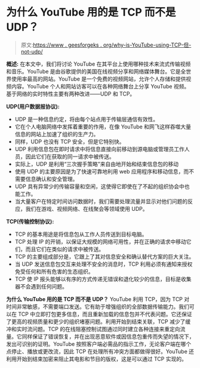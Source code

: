 # 为什么 YouTube 用的是 TCP 而不是 UDP？

> 原文:[https://www . geesforgeks . org/why-is-YouTube-using-TCP-但-not-udp/](https://www.geeksforgeeks.org/why-is-youtube-using-tcp-but-not-udp/)

**概述:**
在本文中，我们将讨论 YouTube 在其平台上使用哪种技术来流式传输视频和音乐。YouTube 是由谷歌提供的美国在线视频分享和网络媒体舞台。它是全世界使用率最高的网站。YouTube 是一个免费的视频网站，允许个人存储和提供视频内容。YouTube 个人和网站访客可以在各种网络舞台上分享 YouTube 视频。基于网络的实时特性主要有两种改进——UDP 和 TCP。

**UDP(用户数据报协议):**

*   UDP 是一种信息约定，将由每个站点用于传输层通信有效性。
*   它在个人电脑网络中发挥着重要的作用，在像 YouTube 和网飞这样吞噬大量信息的网站上加速了组织的生产力。
*   同样，UDP 也没有 TCP 安全，但是它特别快。
*   UDP 利用信息包在即时请求中将信息直接向前移动到源电脑或管理员工作人员，因此它们在获取的同一请求中被传送。
*   实际上，UDP 是利用“三次握手策略”来自由地开始和结束信息包的移动
*   使用 UDP 的主要原因是为了快速可靠地利用 web 应用程序和移动信息，而不需要信息确认和安全管理。
*   UDP 具有异常少的传输容量和空闲，这使得它即使在了不起的组织协会中也能工作。
*   当大量客户在特定时间访问数据时，我们需要处理流量并显示对他们问题的反应，我们在游戏、视频网络、在线聚会等领域使用 UDP。

**TCP(传输控制协议):**

*   TCP 的基本用途是将信息包从工作人员传送到目标电脑。
*   TCP 处理 IP 的开销，以保证大规模的网络可用性，并在正确的请求中移动它们，而且它们在类似的请求中被传送。
*   TCP 的主要组成部分是，它跟上了其对信息安全和确认替代方案的巨大关注。
*   当 UDP 发送信息包交互来处理不安全的消息时，TCP 利用必须有通知来授权免受任何和所有危害的生态组织。
*   TCP 使 IP 报头能够以有序的方式传递无错误和退化较少的信息，目标是收集器不会遇到任何问题。

**为什么 YouTube 用的是 TCP 而不是 UDP？**
YouTube 利用 TCP，因为 TCP 对时间非常敏感，不需要端口发送。它有助于增强组织的全部数据传输能力。我们可以在 TCP 中立即打包更多信息，而且重新加载的信息包并不代表问题。它还保证了更高的视频质量和更少的组织堵塞问题。利用开始到结束关联，TCP 减少了缓冲和实时流问题。TCP 的在线阻塞控制试图通过同时建立各种连接来重定向流量。它同样保证了错误恢复，并在出现恶意软件或因信息包重传而失望的情况下，发出可识别的证明。YouTube 按照客户端必需品的指示工作，无论客户端在哪个点停止、播放或更改流，因此 TCP 在处理所有冲突方面都做得很好。YouTube 还利用开始到结束加密来阻止其电影和节目的版权，这是可以通过 TCP 实现的。
